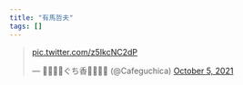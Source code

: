 ```yaml
---
title: "有馬哲夫"
tags: []
---
```


<blockquote class="twitter-tweet"><p lang="zxx" dir="ltr"><a href="https://t.co/z5IkcNC2dP">pic.twitter.com/z5IkcNC2dP</a></p>&mdash; 🏳️‍🌈🏳️‍⚧️ぐち香🏳️‍⚧️🏳️‍🌈 (@Cafeguchica) <a href="https://twitter.com/Cafeguchica/status/1445250369626406914?ref_src=twsrc%5Etfw">October 5, 2021</a></blockquote> <script async src="https://platform.twitter.com/widgets.js" charset="utf-8"></script>